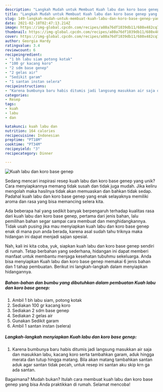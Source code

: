 ```yaml
---
description: "Langkah Mudah untuk Membuat Kuah labu dan koro base genep yang Lezat Sekali"
title: "Langkah Mudah untuk Membuat Kuah labu dan koro base genep yang Lezat Sekali"
slug: 149-langkah-mudah-untuk-membuat-kuah-labu-dan-koro-base-genep-yang-lezat-sekali
date: 2021-02-18T02:47:13.214Z
image: https://img-global.cpcdn.com/recipes/a80a76df1039db11/680x482cq70/kuah-labu-dan-koro-base-genep-foto-resep-utama.jpg
thumbnail: https://img-global.cpcdn.com/recipes/a80a76df1039db11/680x482cq70/kuah-labu-dan-koro-base-genep-foto-resep-utama.jpg
cover: https://img-global.cpcdn.com/recipes/a80a76df1039db11/680x482cq70/kuah-labu-dan-koro-base-genep-foto-resep-utama.jpg
author: Georgia Hardy
ratingvalue: 3.4
reviewcount: 6
recipeingredient:
- "1 bh labu siam potong kotak"
- "100 gr kacang koro"
- "2 sdm base genep"
- "2 gelas air"
- "Sedikit garam"
- "1 santan instan selera"
recipeinstructions:
- "Karena bumbunya baru habis ditumis jadi langsung masukkan air saja dan masukkan labu, kacang koro serta tambahkan garam, aduk hingga merata dan tutup hingga matang. Bila akan matang tambahkan santan aduk  agar santan tidak pecah, untuk resep ini santan aku skip krn ga ada santan."
categories:
- Resep
tags:
- kuah
- labu
- dan

katakunci: kuah labu dan 
nutrition: 164 calories
recipecuisine: Indonesian
preptime: "PT18M"
cooktime: "PT34M"
recipeyield: "3"
recipecategory: Dinner

---
```



![Kuah labu dan koro base genep](https://img-global.cpcdn.com/recipes/a80a76df1039db11/680x482cq70/kuah-labu-dan-koro-base-genep-foto-resep-utama.jpg)

Sedang mencari inspirasi resep kuah labu dan koro base genep yang unik? Cara menyiapkannya memang tidak susah dan tidak juga mudah. Jika keliru mengolah maka hasilnya tidak akan memuaskan dan bahkan tidak sedap. Padahal kuah labu dan koro base genep yang enak selayaknya memiliki aroma dan rasa yang bisa memancing selera kita.



Ada beberapa hal yang sedikit banyak berpengaruh terhadap kualitas rasa dari kuah labu dan koro base genep, pertama dari jenis bahan, lalu pemilihan bahan segar sampai cara membuat dan menghidangkannya. Tidak usah pusing jika mau menyiapkan kuah labu dan koro base genep enak di mana pun anda berada, karena asal sudah tahu triknya maka hidangan ini dapat menjadi sajian spesial.


Nah, kali ini kita coba, yuk, siapkan kuah labu dan koro base genep sendiri di rumah. Tetap berbahan yang sederhana, hidangan ini dapat memberi manfaat untuk membantu menjaga kesehatan tubuhmu sekeluarga. Anda bisa menyiapkan Kuah labu dan koro base genep memakai 6 jenis bahan dan 1 tahap pembuatan. Berikut ini langkah-langkah dalam menyiapkan hidangannya.

<!--inarticleads1-->

##### Bahan-bahan dan bumbu yang dibutuhkan dalam pembuatan Kuah labu dan koro base genep:

1. Ambil 1 bh labu siam, potong kotak
1. Sediakan 100 gr kacang koro
1. Sediakan 2 sdm base genep
1. Sediakan 2 gelas air
1. Gunakan Sedikit garam
1. Ambil 1 santan instan (selera)




<!--inarticleads2-->

##### Langkah-langkah menyiapkan Kuah labu dan koro base genep:

1. Karena bumbunya baru habis ditumis jadi langsung masukkan air saja dan masukkan labu, kacang koro serta tambahkan garam, aduk hingga merata dan tutup hingga matang. Bila akan matang tambahkan santan aduk  agar santan tidak pecah, untuk resep ini santan aku skip krn ga ada santan.




Bagaimana? Mudah bukan? Itulah cara membuat kuah labu dan koro base genep yang bisa Anda praktikkan di rumah. Selamat mencoba!
